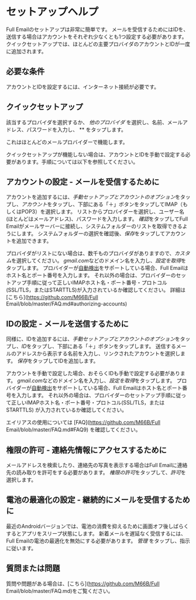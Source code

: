 # セットアップヘルプ

Full Emailのセットアップは非常に簡単です。 メールを受信するためにはIDを、送信する場合はアカウントをそれぞれ少なくとも1つ設定する必要があります。 クイックセットアップでは、ほとんどの主要プロバイダのアカウントとIDが一度に追加されます。

## 必要な条件

アカウントとIDを設定するには、インターネット接続が必要です。

## クイックセットアップ

該当するプロバイダを選択するか、 *他のプロバイダ* を選択し、名前、メールアドレス、パスワードを入力し、 ** をタップします。

これはほとんどのメールプロバイダーで機能します。

クイックセットアップが機能しない場合は、アカウントとIDを手動で設定する必要があります。手順については以下を参照してください。

## アカウントの設定 - メールを受信するために

アカウントを追加するには、*手動セットアップとアカウントのオプション*をタップし、*アカウント*をタップし、下部にある「＋」ボタンをタップしてIMAP（もしくはPOP3）を選択します。 リストからプロバイダーを選択し、ユーザー名(ほとんどはメールアドレス)、パスワードを入力します。 *確認*をタップしてFull Emailがメールサーバーに接続し、システムフォルダーのリストを取得できるようにします。 システムフォルダーの選択を確認後、*保存*をタップしてアカウントを追加できます。

プロバイダがリストにない場合は、数千ものプロバイダがありますので、*カスタム*を選択してください。 *gmail.com*などのドメイン名を入力し、*設定を取得*をタップします。 プロバイダーが[自動検出](https://tools.ietf.org/html/rfc6186)をサポートしている場合、Full Emailはホスト名とポート番号を入力します。 それ以外の場合は、プロバイダーのセットアップ手順に従って正しいIMAPホスト名・ポート番号・プロトコル(SSL/TLS，またはSTARTTLS)が入力されているか確認してください。 詳細は [こちら](https://github.com/M66B/Full Email/blob/master/FAQ.md#authorizing-accounts)

## IDの設定 - メールを送信するために

同様に、IDを追加するには、*手動セットアップとアカウントのオプション*をタップし、*ID*をタップし、下部にある「＋」ボタンをタップします。 送信するメールのアドレスから表示する名前を入力し、リンクされたアカウントを選択します。 *保存*をタップしてIDを追加します。

アカウントを手動で設定した場合、おそらくIDも手動で設定する必要があります。 *gmail.com*などのドメイン名を入力し、*設定を取得*をタップします。 プロバイダーが[自動検出](https://tools.ietf.org/html/rfc6186)をサポートしている場合、Full Emailはホスト名とポート番号を入力します。 それ以外の場合は、プロバイダーのセットアップ手順に従って正しいIMAPホスト名・ポート番号・プロトコル(SSL/TLS，またはSTARTTLS) が入力されているか確認してください。

エイリアスの使用については [FAQ](https://github.com/M66B/Full Email/blob/master/FAQ.md#FAQ9) を確認してください。

## 権限の許可 - 連絡先情報にアクセスするために

メールアドレスを検索したり、連絡先の写真を表示する場合はFull Emailに連絡先の読み取りを許可をする必要があります。 *権限の許可*をタップして、*許可*を選択します。

## 電池の最適化の設定 - 継続的にメールを受信するために

最近のAndroidバージョンでは、電池の消費を抑えるために画面オフ後しばらくするとアプリをスリープ状態にします。 新着メールを遅延なく受信するには、Full Emailの電池の最適化を無効にする必要があります。 *管理* をタップし、指示に従います。

## 質問または問題

質問や問題がある場合は、[こちら](https://github.com/M66B/Full Email/blob/master/FAQ.md)をご覧ください。